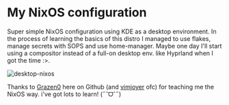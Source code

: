 # My NixOS configuration

Super simple NixOS configuration using KDE as a desktop environment. In the process of learning the basics of this distro I managed to use flakes, manage secrets with SOPS and use home-manager. Maybe one day I'll start using a compositor instead of a full-on desktop env. like Hyprland when I got the time :>. 

![desktop-nixos](https://github.com/user-attachments/assets/b3efaa42-e73e-4d27-83b6-90ed833ba2b0)

Thanks to [Grazen0](https://github.com/Grazen0) here on Github (and [vimjoyer](https://github.com/vimjoyer) ofc) for teaching me the NixOS way. i've got lots to learn! (˶ˆᗜˆ˵)
